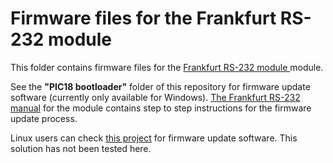 <h1>Firmware files for the Frankfurt RS-232 module</h1>

This folder contains firmware files for the
<a href="http://www.grodansparadis.com/frankfurt/rs232/frankfurt-rs232.html">Frankfurt RS-232 module </a> module.

See the **"PIC18 bootloader"** folder of this repository for firmware update software (currently only available for Windows). [The Frankfurt RS-232 manual](http://www.grodansparadis.com/frankfurt/rs232/manual/doku.php?id=start) for the module contains step to step instructions for the firmware update process.

Linux users can check [this project](https://github.com/malessandrini/an1310-python) for firmware update software. This solution has not been tested here.